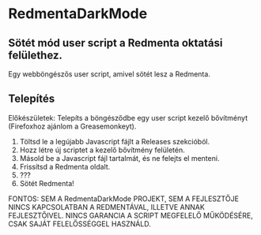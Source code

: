 # RedmentaDarkMode
Sötét mód user script a Redmenta oktatási felülethez.
------------------------------------------------------------------
Egy webböngészős user script, amivel sötét lesz a Redmenta.

## Telepítés
Előkészületek: Telepíts a böngésződbe egy user script kezelő bővítményt (Firefoxhoz ajánlom a Greasemonkeyt).
1. Töltsd le a legújabb Javascript fájlt a Releases szekcióból.
2. Hozz létre új scriptet a kezelő bővítmény felületén.
3. Másold be a Javascript fájl tartalmát, és ne felejts el menteni.
4. Frissítsd a Redmenta oldalt.
5. ???
6. Sötét Redmenta!

FONTOS: SEM A RedmentaDarkMode PROJEKT, SEM A FEJLESZTŐJE NINCS KAPCSOLATBAN A REDMENTÁVAL, ILLETVE ANNAK FEJLESZTŐIVEL. NINCS GARANCIA A SCRIPT MEGFELELŐ MŰKÖDÉSÉRE, CSAK SAJÁT FELELŐSSÉGGEL HASZNÁLD.

